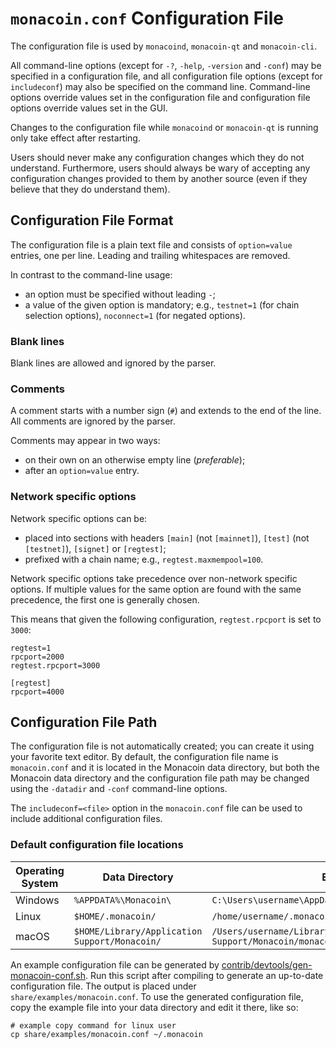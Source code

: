 # `monacoin.conf` Configuration File

The configuration file is used by `monacoind`, `monacoin-qt` and `monacoin-cli`.

All command-line options (except for `-?`, `-help`, `-version` and `-conf`) may be specified in a configuration file, and all configuration file options (except for `includeconf`) may also be specified on the command line. Command-line options override values set in the configuration file and configuration file options override values set in the GUI.

Changes to the configuration file while `monacoind` or `monacoin-qt` is running only take effect after restarting.

Users should never make any configuration changes which they do not understand. Furthermore, users should always be wary of accepting any configuration changes provided to them by another source (even if they believe that they do understand them).

## Configuration File Format

The configuration file is a plain text file and consists of `option=value` entries, one per line. Leading and trailing whitespaces are removed.

In contrast to the command-line usage:
- an option must be specified without leading `-`;
- a value of the given option is mandatory; e.g., `testnet=1` (for chain selection options), `noconnect=1` (for negated options).

### Blank lines

Blank lines are allowed and ignored by the parser.

### Comments

A comment starts with a number sign (`#`) and extends to the end of the line. All comments are ignored by the parser.

Comments may appear in two ways:
- on their own on an otherwise empty line (_preferable_);
- after an `option=value` entry.

### Network specific options

Network specific options can be:
- placed into sections with headers `[main]` (not `[mainnet]`), `[test]` (not `[testnet]`), `[signet]` or `[regtest]`;
- prefixed with a chain name; e.g., `regtest.maxmempool=100`.

Network specific options take precedence over non-network specific options.
If multiple values for the same option are found with the same precedence, the
first one is generally chosen.

This means that given the following configuration, `regtest.rpcport` is set to `3000`:

```
regtest=1
rpcport=2000
regtest.rpcport=3000

[regtest]
rpcport=4000
```

## Configuration File Path

The configuration file is not automatically created; you can create it using your favorite text editor. By default, the configuration file name is `monacoin.conf` and it is located in the Monacoin data directory, but both the Monacoin data directory and the configuration file path may be changed using the `-datadir` and `-conf` command-line options.

The `includeconf=<file>` option in the `monacoin.conf` file can be used to include additional configuration files.

### Default configuration file locations

Operating System | Data Directory | Example Path
-- | -- | --
Windows | `%APPDATA%\Monacoin\` | `C:\Users\username\AppData\Roaming\Monacoin\monacoin.conf`
Linux | `$HOME/.monacoin/` | `/home/username/.monacoin/monacoin.conf`
macOS | `$HOME/Library/Application Support/Monacoin/` | `/Users/username/Library/Application Support/Monacoin/monacoin.conf`

An example configuration file can be generated by [contrib/devtools/gen-monacoin-conf.sh](../contrib/devtools/gen-monacoin-conf.sh).
Run this script after compiling to generate an up-to-date configuration file.
The output is placed under `share/examples/monacoin.conf`.
To use the generated configuration file, copy the example file into your data directory and edit it there, like so:

```
# example copy command for linux user
cp share/examples/monacoin.conf ~/.monacoin
```
